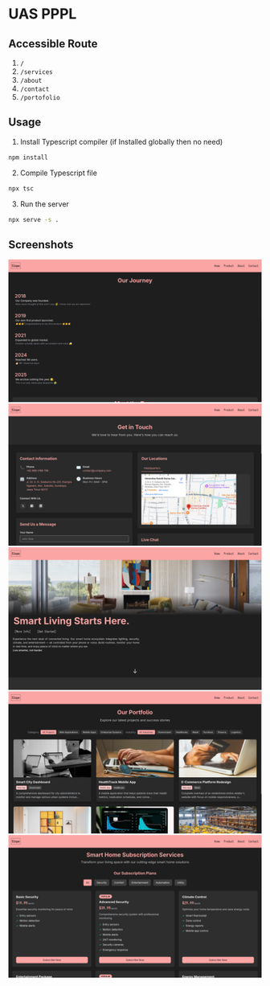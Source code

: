 # UAS PPPL

## Accessible Route

1. `/`
2. `/services`
3. `/about`
4. `/contact`
5. `/portofolio`

## Usage

1. Install Typescript compiler (if Installed globally then no need)

```sh
npm install
```

2. Compile Typescript file

```sh
npx tsc
```

3. Run the server

```sh
npx serve -s .
```

## Screenshots

![img](.github/about.png)
![img](.github/contact.png)
![img](.github/home.png)
![img](.github/portofolio.png)
![img](.github/service.png)
